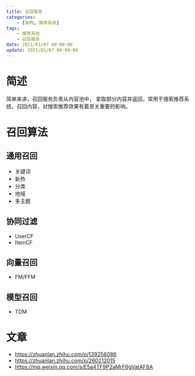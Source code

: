 ```yaml
---
title: 召回服务
categories: 
	- [架构, 推荐系统]
tags:
	- 推荐系统
	- 召回服务
date: 2021/01/07 00:00:00
update: 2021/01/07 00:00:00
---
```


# 简述

简单来讲，召回服务负责从内容池中， 拿取部分内容并返回，常用于搜索推荐系统。召回内容，对搜索推荐效果有着至关重要的影响。

# 召回算法

## 通用召回

- 关键词
- 新热
- 分类
- 地域
- 多主题

## 协同过滤

- UserCF
- ItemCF

## 向量召回

- FM/FFM

## 模型召回

- TDM

# 文章

- https://zhuanlan.zhihu.com/p/139256086
- https://zhuanlan.zhihu.com/p/260212015
- https://mp.weixin.qq.com/s/E5a4TF9P2aMrF6gVatAF8A


